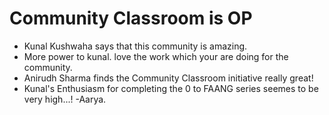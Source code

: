 # Community Classroom is OP

- Kunal Kushwaha says that this community is amazing.
- More power to kunal. love the work which your are doing for the community.
- Anirudh Sharma finds the Community Classroom initiative really great!
- Kunal's Enthusiasm for completing the 0 to FAANG series seemes to be very high...! -Aarya.
